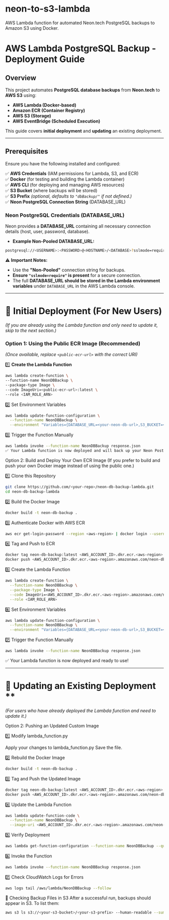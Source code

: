 # neon-to-s3-lambda
AWS Lambda function for automated Neon.tech PostgreSQL backups to Amazon S3 using Docker.

# **AWS Lambda PostgreSQL Backup - Deployment Guide**

## **Overview**
This project automates **PostgreSQL database backups** from **Neon.tech** to **AWS S3** using:
- **AWS Lambda (Docker-based)**
- **Amazon ECR (Container Registry)**
- **AWS S3 (Storage)**
- **AWS EventBridge (Scheduled Execution)**

This guide covers **initial deployment** and **updating** an existing deployment.

---

## **Prerequisites**
Ensure you have the following installed and configured:

✅ **AWS Credentials** (IAM permissions for Lambda, S3, and ECR)  
✅ **Docker** (for testing and building the Lambda container)  
✅ **AWS CLI** (for deploying and managing AWS resources)  
✅ **S3 Bucket** (where backups will be stored)  
✅ **S3 Prefix** *(optional, defaults to `"dbBackup/"` if not defined.)*  
✅ **Neon PostgreSQL Connection String** (DATABASE_URL)  

### **Neon PostgreSQL Credentials (DATABASE_URL)**
Neon provides a **DATABASE_URL** containing all necessary connection details (host, user, password, database).

- **Example Non-Pooled DATABASE_URL:**
```sh
postgresql://<USERNAME>:<PASSWORD>@<HOSTNAME>/<DATABASE>?sslmode=require
```

⚠ **Important Notes:**  
- Use the **"Non-Pooled"** connection string for backups.  
- **Ensure `"sslmode=require"` is present** for a secure connection.  
- The full **DATABASE_URL should be stored in the Lambda environment variables** under `DATABASE_URL` in the AWS Lambda console.

---

# 🚀 **Initial Deployment (For New Users)**  
*(If you are already using the Lambda function and only need to update it, skip to the next section.)*  

### **Option 1: Using the Public ECR Image (Recommended)**
*(Once available, replace `<public-ecr-url>` with the correct URI)*  

1️⃣ **Create the Lambda Function**  
```sh
aws lambda create-function \
--function-name NeonDBBackup \
--package-type Image \
--code ImageUri=<public-ecr-url>:latest \
--role <IAM_ROLE_ARN>
```
2️⃣ Set Environment Variables
```sh
aws lambda update-function-configuration \
  --function-name NeonDBBackup \
  --environment "Variables={DATABASE_URL=<your-neon-db-url>,S3_BUCKET=<your-s3-bucket>,S3_PREFIX=dbBackup/}"
```
3️⃣ Trigger the Function Manually
```sh
aws lambda invoke --function-name NeonDBBackup response.json
✅ Your Lambda function is now deployed and will back up your Neon PostgreSQL database to S3.
```


Option 2: Build and Deploy Your Own ECR Image
(If you prefer to build and push your own Docker image instead of using the public one.)

1️⃣ Clone this Repository
```sh
git clone https://github.com/<your-repo>/neon-db-backup-lambda.git
cd neon-db-backup-lambda
```
2️⃣ Build the Docker Image
```sh
docker build -t neon-db-backup .
```
3️⃣ Authenticate Docker with AWS ECR
```sh
aws ecr get-login-password --region <aws-region> | docker login --username AWS --password-stdin <AWS_ACCOUNT_ID>.dkr.ecr.<aws-region>.amazonaws.com
```
4️⃣ Tag and Push to ECR
```sh
docker tag neon-db-backup:latest <AWS_ACCOUNT_ID>.dkr.ecr.<aws-region>.amazonaws.com/neon-db-backup:latest
docker push <AWS_ACCOUNT_ID>.dkr.ecr.<aws-region>.amazonaws.com/neon-db-backup:latest
```
5️⃣ Create the Lambda Function
```sh
aws lambda create-function \
  --function-name NeonDBBackup \
  --package-type Image \
  --code ImageUri=<AWS_ACCOUNT_ID>.dkr.ecr.<aws-region>.amazonaws.com/neon-db-backup:latest \
  --role <IAM_ROLE_ARN>
```
6️⃣ Set Environment Variables
```sh
aws lambda update-function-configuration \
  --function-name NeonDBBackup \
  --environment "Variables={DATABASE_URL=<your-neon-db-url>,S3_BUCKET=<your-s3-bucket>,S3_PREFIX=dbBackup/}"
```
7️⃣ Trigger the Function Manually
```sh
aws lambda invoke --function-name NeonDBBackup response.json
```
✅ Your Lambda function is now deployed and ready to use!

---
# 🔄 Updating an Existing Deployment **
*(For users who have already deployed the Lambda function and need to update it.)*

Option 2: Pushing an Updated Custom Image

1️⃣ Modify lambda_function.py

Apply your changes to lambda_function.py
Save the file.

2️⃣ Rebuild the Docker Image
```sh
docker build -t neon-db-backup .
```
3️⃣ Tag and Push the Updated Image
```sh
docker tag neon-db-backup:latest <AWS_ACCOUNT_ID>.dkr.ecr.<aws-region>.amazonaws.com/neon-db-backup:latest
docker push <AWS_ACCOUNT_ID>.dkr.ecr.<aws-region>.amazonaws.com/neon-db-backup:latest
```
4️⃣ Update the Lambda Function
```sh
aws lambda update-function-code \
  --function-name NeonDBBackup \
  --image-uri <AWS_ACCOUNT_ID>.dkr.ecr.<aws-region>.amazonaws.com/neon-db-backup:latest
```
5️⃣ Verify Deployment
```sh
aws lambda get-function-configuration --function-name NeonDBBackup --query "Code.ImageUri"
```
6️⃣ Invoke the Function
```sh
aws lambda invoke --function-name NeonDBBackup response.json
```
7️⃣ Check CloudWatch Logs for Errors
```sh
aws logs tail /aws/lambda/NeonDBBackup --follow
```
📁 Checking Backup Files in S3
After a successful run, backups should appear in S3.
To list them:
```sh
aws s3 ls s3://<your-s3-bucket>/<your-s3-prefix> --human-readable --summarize
```




